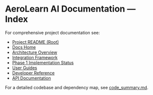 # AeroLearn AI Documentation — Index

For comprehensive project documentation see:

- [Project README (Root)](../README.md)
- [Docs Home](README.md)
- [Architecture Overview](architecture/architecture_overview.md)
- [Integration Framework](integration_framework.md)
- [Phase 1 Implementation Status](../phase1_implementation_status.md)
- [User Guides](user_guides/)
- [Developer Reference](development/)
- [API Documentation](api/)

For a detailed codebase and dependency map, see [code_summary.md](../code_summary.md).